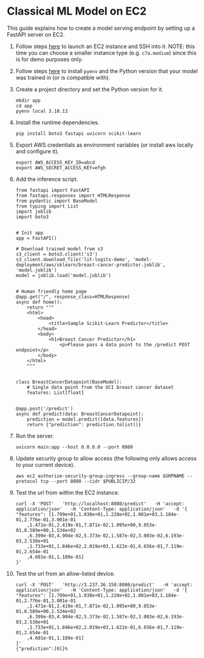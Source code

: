 # Classical ML Model on EC2

This guide explains how to create a model serving endpoint by setting up a FastAPI server on EC2.

1. Follow steps [here](../../personal-workspace/remote-desktop-instance#aws) to launch an EC2 instance and SSH into it. NOTE: this time you can choose a smaller instance type (e.g. `c7a.medium`) since this is for demo purposes only.

2. Follow steps [here](../../personal-workspace/working-environment#pyenv) to install `pyenv` and the Python version that your model was trained in (or is compatible with).

3. Create a project directory and set the Python version for it.
    ```
    mkdir app
    cd app
    pyenv local 3.10.13
    ```

4. Install the runtime dependencies.
    ```
    pip install boto3 fastapi uvicorn scikit-learn
    ```

5. Export AWS credentials as environment variables (or install aws locally and configure it).
    ```
    export AWS_ACCESS_KEY_ID=abcd
    export AWS_SECRET_ACCESS_KEY=efgh
    ```

6. Add the inference script.
    ```
    from fastapi import FastAPI
    from fastapi.responses import HTMLResponse
    from pydantic import BaseModel
    from typing import List
    import joblib
    import boto3


    # Init app
    app = FastAPI()

    # Download trained model from s3
    s3_client = boto3.client('s3')
    s3_client.download_file('lit-logits-demo', 'model-deployment/aws/sklearn/breast-cancer-predictor.joblib', 'model.joblib')
    model = joblib.load('model.joblib')


    # Human friendly home page
    @app.get("/", response_class=HTMLResponse)
    async def home():
        return """
        <html>
            <head>
                <title>Sample Scikit-Learn Predictor</title>
            </head>
            <body>
                <h1>Breast Cancer Predictor</h1>
                    <p>Please pass a data point to the /predict POST endpoint</p>
            </body>
        </html>
        """


    class BreastCancerDatapoint(BaseModel):
        # Single data point from the UCI breast cancer dataset
        features: List[float]


    @app.post('/predict')
    async def predict(data: BreastCancerDatapoint):
        prediction = model.predict([data.features])
        return {"prediction": prediction.tolist()}
    ```

6. Run the server.
    ```
    uvicorn main:app --host 0.0.0.0 --port 8080
    ```

7. Update security group to allow access (the following only allows access to your current device).
    ```
    aws ec2 authorize-security-group-ingress --group-name $GRPNAME --protocol tcp --port 8080 --cidr $PUBLICIP/32
    ```

8. Test the url from within the EC2 instance.
    ```
    curl -X 'POST'   'http://localhost:8080/predict'   -H 'accept: application/json'   -H 'Content-Type: application/json'   -d '{
    "features": [1.799e+01,1.038e+01,1.228e+02,1.001e+03,1.184e-01,2.776e-01,3.001e-01
        ,1.471e-01,2.419e-01,7.871e-02,1.095e+00,9.053e-01,8.589e+00,1.534e+02
        ,6.399e-03,4.904e-02,5.373e-02,1.587e-02,3.003e-02,6.193e-03,2.538e+01
        ,1.733e+01,1.846e+02,2.019e+03,1.622e-01,6.656e-01,7.119e-01,2.654e-01
        ,4.601e-01,1.189e-01]
    }'
    ```

9. Test the url from an allow-listed device.
    ```
    curl -X 'POST'   'http://3.237.36.158:8080/predict'   -H 'accept: application/json'   -H 'Content-Type: application/json'   -d '{
    "features": [1.799e+01,1.038e+01,1.228e+02,1.001e+03,1.184e-01,2.776e-01,3.001e-01
        ,1.471e-01,2.419e-01,7.871e-02,1.095e+00,9.053e-01,8.589e+00,1.534e+02
        ,6.399e-03,4.904e-02,5.373e-02,1.587e-02,3.003e-02,6.193e-03,2.538e+01
        ,1.733e+01,1.846e+02,2.019e+03,1.622e-01,6.656e-01,7.119e-01,2.654e-01
        ,4.601e-01,1.189e-01]
    }'
    {"prediction":[0]}%
    ```